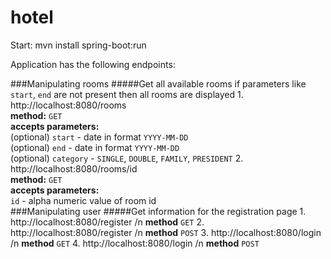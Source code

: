 # hotel
Start:  mvn install
        spring-boot:run
        
Application has the following endpoints:</br>

###Manipulating rooms
#####Get all available rooms
if parameters like `start`, `end` are not present then all rooms are displayed
    1. http://localhost:8080/rooms</br>
    **method:** `GET`</br>
    **accepts parameters:**</br>
    (optional) `start` - date in format `YYYY-MM-DD`</br>
    (optional) `end` - date in format `YYYY-MM-DD`</br>
    (optional) `category` - `SINGLE`, `DOUBLE`, `FAMILY`, `PRESIDENT`
    2. http://localhost:8080/rooms/id</br>
    **method:** `GET`</br>
    **accepts parameters:**</br>
    `id` - alpha numeric value of room id</br>
###Manipulating user
#####Get information for the registration page
    1. http://localhost:8080/register /n
    **method** `GET`
    2. http://localhost:8080/register /n
    **method** `POST`
    3. http://localhost:8080/login /n
    **method** `GET`
    4. http://localhost:8080/login /n
    **method** `POST`
